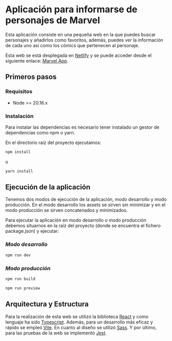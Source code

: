# Aplicación para informarse de personajes de Marvel

Esta aplicación consiste en una pequeña web en la que puedes buscar personajes y añadirlos como favoritos, además, puedes ver la información de cada uno así como los cómics que pertenecen al personaje.

Esta web se está desplegada en [Netlify](https://app.netlify.com/) y se puede acceder desde el siguiente enlace: [Marvel App](https://marvel-app-characters.netlify.app).

## Primeros pasos

### Requisitos

- Node >= 20.16.x

### Instalación

Para instalar las dependencias es necesario tener instalado un gestor de dependencias como npm o yarn.

En el directorio raíz del proyecto ejecutamos:

```bash
npm install
```

o

```bash
yarn install
```

## Ejecución de la aplicación

Tenemos dos modos de ejecución de la aplicación, modo desarrollo y modo producción. En el modo desarrollo los assets se sirven sin minimizar y en el modo producción se sirven concatenados y minimizados.

Para ejecutar la aplicación en modo desarrollo o modo producción debemos situarnos en la raíz del proyecto (donde se encuentra el fichero package.json) y ejecutar:

### _Modo desarrollo_

```bash
npm run dev
```

### _Modo producción_

```bash
npm run build
```

```bash
npm run preview
```

## Arquitectura y Estructura

Para la realización de esta web se utilizó la biblioteca [React](https://react.dev/) y como lenguaje ha sido [Typescript](https://www.typescriptlang.org/). Además, para un desarrollo más eficaz y rápido se empleó [Vite](https://vitejs.dev/). En cuanto al diseño se utilizó [Sass](https://sass-lang.com/). Y por último, para las pruebas de la web se implementó [Jest](https://jestjs.io/).
